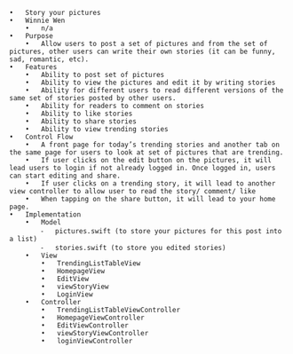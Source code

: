 
    •   Story your pictures 
    •   Winnie Wen
	    •	n/a
    •	Purpose
	    •	Allow users to post a set of pictures and from the set of 	                    pictures, other users can write their own stories (it can be funny,             sad, romantic, etc).
    •	Features
	    •	Ability to post set of pictures
	    •	Ability to view the pictures and edit it by writing stories
	    •	Ability for different users to read different versions of the same set of stories posted by other users.
	    •	Ability for readers to comment on stories
	    •	Ability to like stories
	    •	Ability to share stories
	    •	Ability to view trending stories
    •	Control Flow
	    •	A front page for today’s trending stories and another tab on the same page for users to look at set of pictures that are trending.
	    •	If user clicks on the edit button on the pictures, it will lead users to login if not already logged in. Once logged in, users can start editing and share.
	    •	If user clicks on a trending story, it will lead to another view controller to allow user to read the story/ comment/ like
	    •	When tapping on the share button, it will lead to your home page.
    •	Implementation
	    •	Model
		    ⁃	pictures.swift (to store your pictures for this post into a list)
		    ⁃	stories.swift (to store you edited stories)
	    •	View
		    •	TrendingListTableView
		    •	HomepageView
		    •	EditView
		    •	viewStoryView
		    •	LoginView
		•	Controller
		    •	TrendingListTableViewController
		    •	HomepageViewController
		    •	EditViewController
		    •	viewStoryViewController
		    •	loginViewController